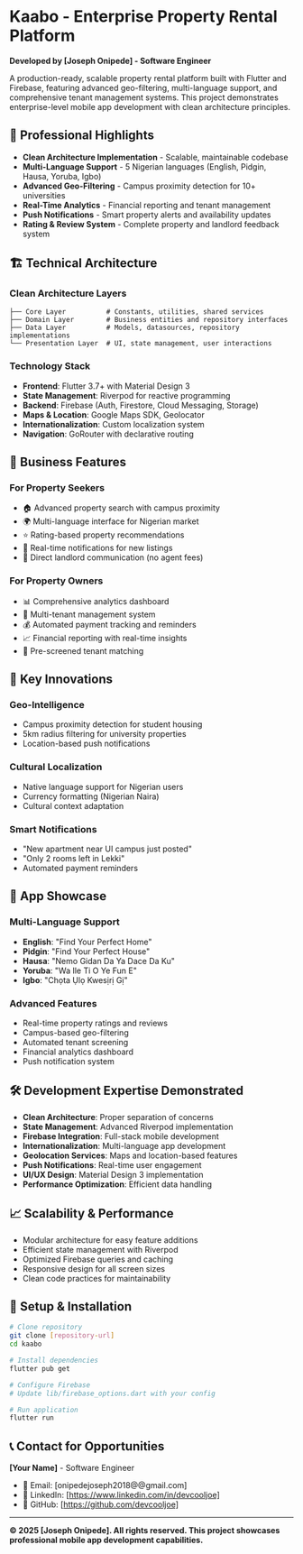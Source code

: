 # Kaabo - Enterprise Property Rental Platform

**Developed by [Joseph Onipede] - Software Engineer**

A production-ready, scalable property rental platform built with Flutter and Firebase, featuring advanced geo-filtering, multi-language support, and comprehensive tenant management systems. This project demonstrates enterprise-level mobile app development with clean architecture principles.

## 🚀 **Professional Highlights**

- **Clean Architecture Implementation** - Scalable, maintainable codebase
- **Multi-Language Support** - 5 Nigerian languages (English, Pidgin, Hausa, Yoruba, Igbo)
- **Advanced Geo-Filtering** - Campus proximity detection for 10+ universities
- **Real-Time Analytics** - Financial reporting and tenant management
- **Push Notifications** - Smart property alerts and availability updates
- **Rating & Review System** - Complete property and landlord feedback system

## 🏗️ **Technical Architecture**

### **Clean Architecture Layers**
```
├── Core Layer          # Constants, utilities, shared services
├── Domain Layer        # Business entities and repository interfaces
├── Data Layer          # Models, datasources, repository implementations
└── Presentation Layer  # UI, state management, user interactions
```

### **Technology Stack**
- **Frontend**: Flutter 3.7+ with Material Design 3
- **State Management**: Riverpod for reactive programming
- **Backend**: Firebase (Auth, Firestore, Cloud Messaging, Storage)
- **Maps & Location**: Google Maps SDK, Geolocator
- **Internationalization**: Custom localization system
- **Navigation**: GoRouter with declarative routing

## 💼 **Business Features**

### **For Property Seekers**
- 🏠 Advanced property search with campus proximity
- 🌍 Multi-language interface for Nigerian market
- ⭐ Rating-based property recommendations
- 📱 Real-time notifications for new listings
- 💬 Direct landlord communication (no agent fees)

### **For Property Owners**
- 📊 Comprehensive analytics dashboard
- 👥 Multi-tenant management system
- 💰 Automated payment tracking and reminders
- 📈 Financial reporting with real-time insights
- 🎯 Pre-screened tenant matching

## 🎯 **Key Innovations**

### **Geo-Intelligence**
- Campus proximity detection for student housing
- 5km radius filtering for university properties
- Location-based push notifications

### **Cultural Localization**
- Native language support for Nigerian users
- Currency formatting (Nigerian Naira)
- Cultural context adaptation

### **Smart Notifications**
- "New apartment near UI campus just posted"
- "Only 2 rooms left in Lekki"
- Automated payment reminders

## 📱 **App Showcase**

### **Multi-Language Support**
- **English**: "Find Your Perfect Home"
- **Pidgin**: "Find Your Perfect House" 
- **Hausa**: "Nemo Gidan Da Ya Dace Da Ku"
- **Yoruba**: "Wa Ile Ti O Ye Fun E"
- **Igbo**: "Chọta Ụlọ Kwesịrị Gị"

### **Advanced Features**
- Real-time property ratings and reviews
- Campus-based geo-filtering
- Automated tenant screening
- Financial analytics dashboard
- Push notification system

## 🛠️ **Development Expertise Demonstrated**

- **Clean Architecture**: Proper separation of concerns
- **State Management**: Advanced Riverpod implementation
- **Firebase Integration**: Full-stack mobile development
- **Internationalization**: Multi-language app development
- **Geolocation Services**: Maps and location-based features
- **Push Notifications**: Real-time user engagement
- **UI/UX Design**: Material Design 3 implementation
- **Performance Optimization**: Efficient data handling

## 📈 **Scalability & Performance**

- Modular architecture for easy feature additions
- Efficient state management with Riverpod
- Optimized Firebase queries and caching
- Responsive design for all screen sizes
- Clean code practices for maintainability

## 🔧 **Setup & Installation**

```bash
# Clone repository
git clone [repository-url]
cd kaabo

# Install dependencies
flutter pub get

# Configure Firebase
# Update lib/firebase_options.dart with your config

# Run application
flutter run
```

## 📞 **Contact for Opportunities**

**[Your Name]** - Software Engineer

- 📧 Email: [onipedejoseph2018@@gmail.com]
- 💼 LinkedIn: [https://www.linkedin.com/in/devcooljoe]
- 🐙 GitHub: [https://github.com/devcooljoe]

---

**© 2025 [Joseph Onipede]. All rights reserved. This project showcases professional mobile app development capabilities.**
